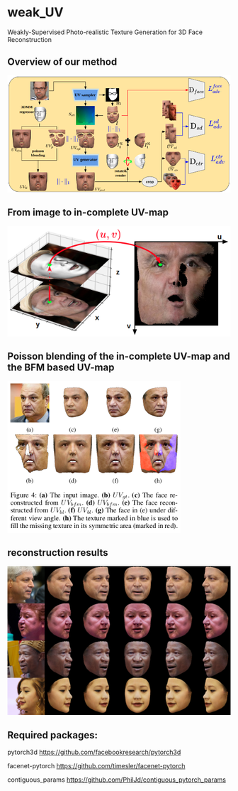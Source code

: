 # weak_UV
Weakly-Supervised Photo-realistic Texture Generation for 3D Face Reconstruction
## Overview of our method
![workflow](images/fig3.png)

## From image to in-complete UV-map
![sampler](images/fig2.png)

## Poisson blending of the in-complete UV-map and the BFM based UV-map
![poisson](images/poisson.png)

## reconstruction results
![results](images/results.png)


## Required packages:

pytorch3d https://github.com/facebookresearch/pytorch3d

facenet-pytorch https://github.com/timesler/facenet-pytorch

contiguous_params https://github.com/PhilJd/contiguous_pytorch_params



